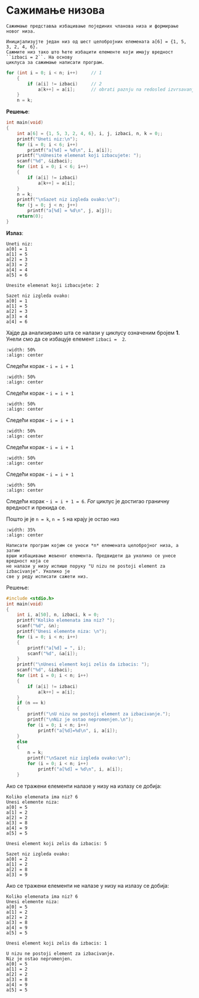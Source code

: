 # Сажимање низова

```{infonote}
Сажимање представља избацивање појединих чланова низа и формирање новог низа.
```

```{questionnote}
Иницијализујте један низ од шест целобројних елемената a[6] = {1, 5, 3, 2, 4, 6}.
Сажмите низ тако што ћете избацити елементе који имају вредност ``izbaci = 2``. На основу
циклуса за сажимање написати програм.
```

```c
for (int i = 0; i < n; i++)     // 1
    {
        if (a[i] != izbaci)     // 2
            a[k++] = a[i];      // obrati paznju na redosled izvrsavanja, a[k] = a[i], k = k + 1   
    }
	n = k;
```

**Решење**:

```c
int main(void)
{
    int a[6] = {1, 5, 3, 2, 4, 6}, i, j, izbaci, n, k = 0;;
    printf("Uneti niz:\n");
    for (i = 0; i < 6; i++)
        printf("a[%d] = %d\n", i, a[i]);
    printf("\nUnesite elemenat koji izbacujete: ");
    scanf("%d", &izbaci);
    for (int i = 0; i < 6; i++)
    {
        if (a[i] != izbaci)
            a[k++] = a[i];
    }
    n = k;
    printf("\nSazet niz izgleda ovako:\n");
    for (j = 0; j < n; j++)
        printf("a[%d] = %d\n", j, a[j]);
    return(0);
}
```

**Излаз**:

```text
Uneti niz:
a[0] = 1
a[1] = 5
a[2] = 3
a[3] = 2
a[4] = 4
a[5] = 6

Unesite elemenat koji izbacujete: 2

Sazet niz izgleda ovako:
a[0] = 1
a[1] = 5
a[2] = 3
a[3] = 4
a[4] = 6
```

Хајде да анализирамо шта се налази у циклусу означеним бројем **1**. Унели смо да
се избацује елемент ``izbaci =  2``.

```{image} images/Picture61.png
:width: 50%
:align: center
```

Следећи корак - ``i = i + 1``

```{image} images/Picture62.png
:width: 50%
:align: center
```

Следећи корак - ``i = i + 1``

```{image} images/Picture63.png
:width: 50%
:align: center
```

Следећи корак - ``i = i + 1`` 

```{image} images/Picture64.png
:width: 50%
:align: center
```

Следећи корак - ``i = i + 1``

```{image} images/Picture65.png
:width: 50%
:align: center
```

Следећи корак - ``i = i + 1`` 

```{image} images/Picture66.png
:width: 50%
:align: center
```

Следећи корак - ``i = i + 1 = 6``. *For* циклус је достигао граничну вредност и прекида се.

Пошто је  je ``n = k``, ``n = 5``  на крају је остао низ

```{image} images/Picture67.png
:width: 35%
:align: center
```

```{questionnote}
Написати програм којим се уноси *n* елемената целобројног низа, а затим
врши избацивање жељеног елемента. Предвидети да уколико се унесе вредност која се
не налази у низу испише поруку "U nizu ne postoji element za izbacivanje". Уколико је
све у реду исписати сажети низ.
```
Решење:

```c
#include <stdio.h> 
int main(void)
{
    int i, a[50], n, izbaci, k = 0;
    printf("Koliko elemenata ima niz? ");
    scanf("%d", &n);
    printf("Unesi elemente niza: \n");
    for (i = 0; i < n; i++)
    {
        printf("a[%d] = ", i);
        scanf("%d", &a[i]);
    }
    printf("\nUnesi element koji zelis da izbacis: ");
    scanf("%d", &izbaci);
    for (int i = 0; i < n; i++)
    {
        if (a[i] != izbaci)
            a[k++] = a[i];
    }
    if (n == k)
    {
        printf("\nU nizu ne postoji element za izbacivanje.");
        printf("\nNiz je ostao nepromenjen.\n");
        for (i = 0; i < n; i++)
            printf("a[%d]=%d\n", i, a[i]);
    }
    else
    {
        n = k;
        printf("\nSazet niz izgleda ovako:\n");
        for (i = 0; i < n; i++)
            printf("a[%d] = %d\n", i, a[i]);
    }
```

Ако се тражени елементи налазе у низу на излазу се добија:

```text
Koliko elemenata ima niz? 6
Unesi elemente niza:
a[0] = 5
a[1] = 2
a[2] = 2
a[3] = 8
a[4] = 9
a[5] = 5

Unesi element koji zelis da izbacis: 5

Sazet niz izgleda ovako:
a[0] = 2
a[1] = 2
a[2] = 8
a[3] = 9
```

Ако се тражени елементи не налазе у низу на излазу се добија:

```text
Koliko elemenata ima niz? 6
Unesi elemente niza:
a[0] = 5
a[1] = 2
a[2] = 2
a[3] = 8
a[4] = 9
a[5] = 5

Unesi element koji zelis da izbacis: 1

U nizu ne postoji element za izbacivanje.
Niz je ostao nepromenjen.
a[0] = 5
a[1] = 2
a[2] = 2
a[3] = 8
a[4] = 9
a[5] = 5
```
